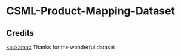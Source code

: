 # CSML-Product-Mapping-Dataset


## Credits
[kackamac](https://github.com/kackamac/Product-Mapping-Datasets)
Thanks for the wonderful dataset
